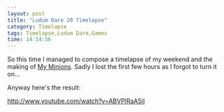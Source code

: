 ```yaml
---
layout: post
title: "Ludum Dare 20 Timelapse"
category: Timelapse
tags: Timelapse,Ludum Dare,Games
time: 14:14:56
---
```

So this time I managed to compose a timelapse of my weekend and the making of [My Minions](http://madeoftree.net/blog/my_minions). Sadly I lost the first few hours as I forgot to turn it on...

Anyway here's the result:  

http://www.youtube.com/watch?v=ABVPlRaA5iI

